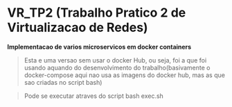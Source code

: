# VR_TP2 (Trabalho Pratico 2 de Virtualizacao de Redes)
**Implementacao de varios microservicos em docker containers**


>  Esta e uma versao sem usar o docker Hub, ou seja, foi a que foi usando aquando do desenvolvimento do trabalho(basivamente o docker-compose aqui nao usa as imagens do docker hub, mas as que sao criadas no script bash)

> Pode se executar atraves do script bash exec.sh


